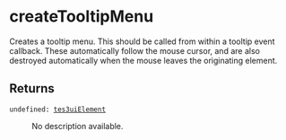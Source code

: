 # createTooltipMenu

Creates a tooltip menu. This should be called from within a tooltip event callback. These automatically follow the mouse cursor, and are also destroyed automatically when the mouse leaves the originating element.

## Returns

<dl class="describe">
<dt><code class="descname">undefined: <a href="https://mwse.readthedocs.io/en/latest/lua/type/tes3uiElement.html">tes3uiElement</a></code></dt>
<dd>

No description available.

</dd>
</dl>
